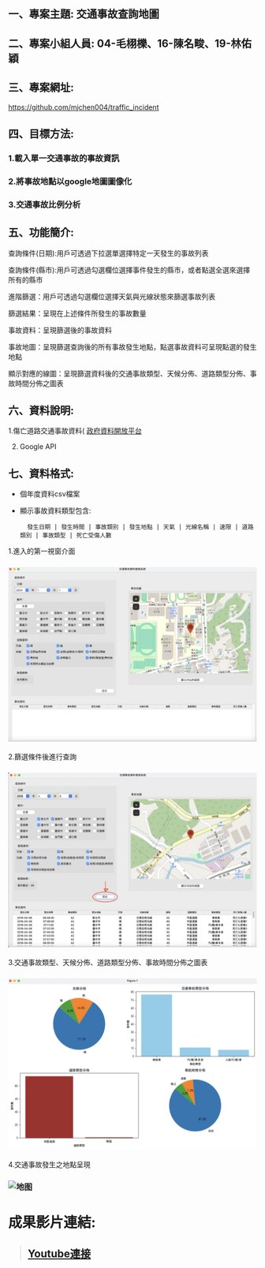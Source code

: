## 一、專案主題: 交通事故查詢地圖
## 二、專案小組人員: 04-毛栩櫟、16-陳名畯、19-林佑穎
## 三、專案網址:
https://github.com/mjchen004/traffic_incident
## 四、目標方法:
### 1.載入單一交通事故的事故資訊
### 2.將事故地點以google地圖圖像化
### 3.交通事故比例分析
## 五、功能簡介:
查詢條件(日期):用戶可透過下拉選單選擇特定一天發生的事故列表

查詢條件(縣市):用戶可透過勾選欄位選擇事件發生的縣市，或者點選全選來選擇所有的縣市

進階篩選：用戶可透過勾選欄位選擇天氣與光線狀態來篩選事故列表

篩選結果：呈現在上述條件所發生的事故數量

事故資料：呈現篩選後的事故資料

事故地圖：呈現篩選查詢後的所有事故發生地點，點選事故資料可呈現點選的發生地點

顯示對應的線圖：呈現篩選資料後的交通事故類型、天候分佈、道路類型分佈、事故時間分佈之圖表

## 六、資料說明:
1.傷亡道路交通事故資料( [政府資料開放平台](https://data.gov.tw/datasets/search?p=1&size=10&s=_score_desc&rft=%E4%BA%A4%E9%80%9A%E4%BA%8B%E6%95%85) 

2. Google API

## 七、資料格式:
* 個年度資料csv檔案
* 顯示事故資料類型包含:
  
        發生日期 | 發生時間 | 事故類別 | 發生地點 | 天氣 | 光線名稱 | 速限 | 道路類別 | 事故類型 | 死亡受傷人數

1.進入的第一視窗介面
### ![第一个画面](./img/initial.png)
2.篩選條件後進行查詢
### ![查询](./img/search.png)
3.交通事故類型、天候分佈、道路類型分佈、事故時間分佈之圖表
### ![分析表](./img/chart.png)
4.交通事故發生之地點呈現
### ![地图](./img/map.png)

# 成果影片連結:
> ## [Youtube連接](https://www.youtube.com/watch?v=-T5VEKr6J7M)
